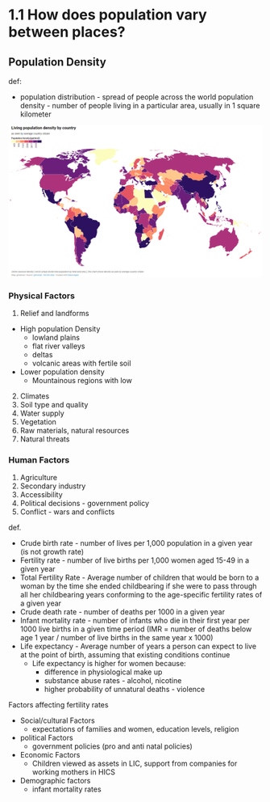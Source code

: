 # 1.1 How does population vary between places?
## Population Density
def:
* population distribution - spread of people across the world
population density - number of people living in a particular area, usually in 1 square kilometer

![population_Density](.src/population_density.png)

### Physical Factors
1. Relief and landforms
  * High population Density
    * lowland plains
    * flat river valleys
    * deltas
    * volcanic areas with fertile soil
  * Lower population density
    * Mountainous regions with low
2. Climates
3. Soil type and quality
4. Water supply
5. Vegetation
6. Raw materials, natural resources
7. Natural threats

### Human Factors
1. Agriculture
2. Secondary industry
3. Accessibility
4. Political decisions - government policy
5. Conflict - wars and conflicts

def.
* Crude birth rate - number of lives per 1,000 population in a given year (is not growth rate)
* Fertility rate - number of live births per 1,000 women aged 15-49 in a given year
* Total Fertility Rate - Average number of children that would be born to a woman by the time she ended childbearing if she were to pass through all her childbearing years conforming to the age-specific fertility rates of a given year
* Crude death rate - number of deaths per 1000 in a given year
* Infant mortality rate - number of infants who die in their first year per 1000 live births in a given time period (IMR = number of deaths below age 1 year / number of live births in the same year x 1000)
* Life expectancy - Average number of years a person can expect to live at the point of birth, assuming that existing conditions continue
  * Life expectancy is higher for women because:
    * difference in physiological make up
    * substance abuse rates - alcohol, nicotine
    * higher probability of unnatural deaths - violence

Factors affecting fertility rates
* Social/cultural Factors
  * expectations of families and women, education levels, religion
* political Factors
  * government policies (pro and anti natal policies)
* Economic Factors
  * Children viewed as assets in LIC, support from companies for working mothers in HICS
* Demographic factors
  * infant mortality rates
